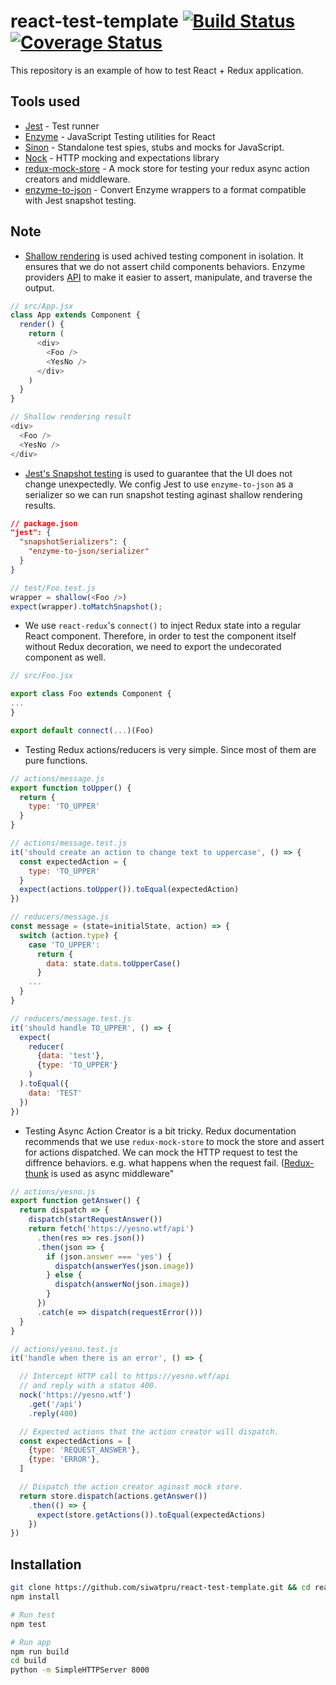react-test-template [![Build Status](https://travis-ci.org/siwatpru/react-test-template.svg?branch=master)](https://travis-ci.org/siwatpru/react-test-template) [![Coverage Status](https://coveralls.io/repos/github/siwatpru/react-test-template/badge.svg?branch=master)](https://coveralls.io/github/siwatpru/react-test-template?branch=master)
===================

This repository is an example of how to test React + Redux application.

## Tools used
- [Jest](http://facebook.github.io/jest) - Test runner
- [Enzyme](https://github.com/airbnb/enzyme) - JavaScript Testing utilities for React
- [Sinon](http://sinonjs.org/) - Standalone test spies, stubs and mocks for JavaScript.
- [Nock](https://github.com/node-nock/nock) - HTTP mocking and expectations library
- [redux-mock-store](https://github.com/arnaudbenard/redux-mock-store) - A mock store for testing your redux async action creators and middleware.
- [enzyme-to-json](https://github.com/adriantoine/enzyme-to-json) - Convert Enzyme wrappers to a format compatible with Jest snapshot testing.

## Note
- [Shallow rendering](https://facebook.github.io/react/docs/test-utils.html#shallow-rendering) is used achived testing component in isolation. It ensures that we do not assert child components behaviors. Enzyme providers [API](https://github.com/airbnb/enzyme/blob/master/docs/api/shallow.md) to make it easier to assert, manipulate, and traverse the output.


```javascript
// src/App.jsx
class App extends Component {
  render() {
    return (
      <div>
        <Foo />
        <YesNo />
      </div>
    )
  }
}

// Shallow rendering result
<div>
  <Foo />
  <YesNo />
</div>
```

- [Jest's Snapshot testing](http://facebook.github.io/jest/docs/snapshot-testing.html) is used to guarantee that the UI does not change unexpectedly. We config Jest to use `enzyme-to-json` as a serializer so we can run snapshot testing aginast shallow rendering results.
```json
// package.json
"jest": {
  "snapshotSerializers": {
    "enzyme-to-json/serializer"
  }
}
```

```javascript
// test/Foo.test.js
wrapper = shallow(<Foo />)
expect(wrapper).toMatchSnapshot();
```
- We use `react-redux`'s `connect()` to inject Redux state into a regular React component. Therefore, in order to test the component itself without Redux decoration, we need to export the undecorated component as well.

```javascript
// src/Foo.jsx

export class Foo extends Component {
...
}

export default connect(...)(Foo)
```

- Testing Redux actions/reducers is very simple. Since most of them are pure functions.
```javascript
// actions/message.js
export function toUpper() {
  return {
    type: 'TO_UPPER'
  }
}

// actions/message.test.js
it('should create an action to change text to uppercase', () => {
  const expectedAction = {
    type: 'TO_UPPER'
  }
  expect(actions.toUpper()).toEqual(expectedAction)
})
```

```javascript
// reducers/message.js
const message = (state=initialState, action) => {
  switch (action.type) {
    case 'TO_UPPER':
      return {
        data: state.data.toUpperCase()
      }
    ...
  }
}

// reducers/message.test.js
it('should handle TO_UPPER', () => {
  expect(
    reducer(
      {data: 'test'},
      {type: 'TO_UPPER'}
    )
  ).toEqual({
    data: 'TEST'
  })
})
```

- Testing Async Action Creator is a bit tricky. Redux documentation recommends that we use `redux-mock-store` to mock the store and assert for actions dispatched. We can mock the HTTP request to test the diffrence behaviors. e.g. what happens when the request fail. ([Redux-thunk](https://github.com/gaearon/redux-thunk) is used as async middleware"

```javascript
// actions/yesno.js
export function getAnswer() {
  return dispatch => {
    dispatch(startRequestAnswer())
    return fetch('https://yesno.wtf/api')
      .then(res => res.json())
      .then(json => {
        if (json.answer === 'yes') {
          dispatch(answerYes(json.image))
        } else {
          dispatch(answerNo(json.image))
        }
      })
      .catch(e => dispatch(requestError()))
  }
}

// actions/yesno.test.js
it('handle when there is an error', () => {

  // Intercept HTTP call to https://yesno.wtf/api
  // and reply with a status 400.
  nock('https://yesno.wtf')
    .get('/api')
    .reply(400)

  // Expected actions that the action creator will dispatch.
  const expectedActions = [
    {type: 'REQUEST_ANSWER'},
    {type: 'ERROR'},
  ]

  // Dispatch the action creator aginast mock store.
  return store.dispatch(actions.getAnswer())
    .then(() => {
      expect(store.getActions()).toEqual(expectedActions)
    })
})
```

## Installation
```bash
git clone https://github.com/siwatpru/react-test-template.git && cd react-test-template
npm install

# Run test
npm test

# Run app
npm run build
cd build
python -m SimpleHTTPServer 8000
```
